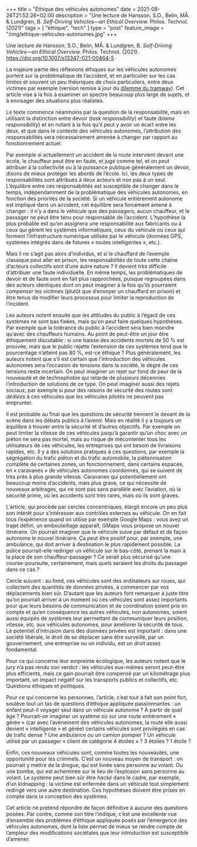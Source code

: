 +++
title = "Éthique des véhicules autonomes"
date = 2021-08-26T21:52:26+02:00
description = "Une lecture de Hansson, S.O., Belin, MÅ. & Lundgren, B. _Self-Driving Vehicles—an Ethical Overview._ Philos. Technol. (2021)"
tags = [ "éthique", "tech" ]
type = "post"
feature_image = "/img/ethique-vehicules-autonomes.jpg"
+++

Une lecture de Hansson, S.O., Belin, MÅ. & Lundgren, B. _Self-Driving Vehicles—an Ethical Overview._ Philos. Technol. (2021). <https://doi.org/10.1007/s13347-021-00464-5>

La majeure partie des réflexions éthiques sur les véhicules autonomes portent sur la problématique de l’accident, et en particulier sur les cas limites et souvent un peu théoriques de choix particuliers, entre deux victimes par exemple (version remise à jour du [dilemme du tramway](https://fr.wikipedia.org/wiki/Dilemme_du_tramway)). Cet article vise à la fois à examiner un spectre beaucoup plus large de sujets, et à envisager des situations plus réalistes.

Le texte commence néanmoins par la question de la responsabilité, mais en utilisant la distinction entre devoir (_task responsibility_) et faute (_blame responsibility_) et en notant à la fois qu’il peut y avoir un écart entre les deux, et que dans le contexte des véhicules autonomes, l’attribution des responsabilités sera nécessairement amenée à changer par rapport au fonctionnement actuel.

Par exemple si actuellement un accident de la route intervient devant une école, le chauffeur peut être en faute, et jugé comme tel, et on peut attribuer à la collectivité ou à la puissance publique généralement un devoir, disons de mieux protéger les abords de l’école. Ici, les deux types de responsabilités sont attribués à deux acteurs et non pas à un seul. L’équilibre entre ces responsabilités est susceptible de changer dans le temps, indépendamment de la problématique des véhicules autonomes, en fonction des priorités de la société. Si un véhicule entièrement autonome est impliqué dans un accident, cet équilibre sera forcément amené à changer : il n’y a dans le véhicule que des passagers, aucun chauffeur, et le passager ne peut être tenu pour responsable de l’accident. L’hypothèse la plus probable est qu’on assignera une responsabilité aux fabricants ou à ceux qui gèrent les systèmes informatiques, ceux du véhicule ou ceux qui forment l’infrastructure numérique utilisée par le véhicule (données GPS, systèmes intégrés dans de futures « routes intelligentes », etc.).

Mais il ne s’agit pas alors d’individus, et si le chauffard de l’exemple classique peut aller en prison, les responsabilités de toute cette chaîne d’acteurs collectifs sont d’une autre nature ? Il devient très difficile d’attribuer une faute individuelle. En même temps, les problématiques de devoir et de faute sont en fait plus rapprochées, puisque regroupées dans des acteurs identiques dont on peut imaginer à la fois qu’ils pourraient _compenser_ les victimes (plutôt que d’envoyer un chauffard en prison) et être tenus de modifier leurs processus pour limiter la reproduction de l’incident.

Les auteurs notent ensuite que les attitudes du public à l’égard de ces systèmes ne sont pas fixées, mais qu’on peut faire quelques hypothèses. Par exemple que la tolérance du public à l’accident sera bien moindre qu’avec des chauffeurs humains. Au point de peut-être un jour être éthiquement discutable : si une baisse des accidents mortels de 50 % est prouvée, mais que le public rejette l’extension de ces systèmes tend que le pourcentage n’atteint pas 80 %, est-ce éthique ? Plus généralement, les auteurs notent que s’il est certain que l’introduction des véhicules autonomes sera l’occasion de tensions dans la société, le degré de ces tensions reste incertain. On peut imaginer un rejet sur fond de peur de la nouveauté et de technophobie qui retarde de plusieurs décennies l’introduction de solutions de ce type. On peut imaginer aussi des rejets sociaux, par exemple si pour des raisons de sécurité des routes sont _dédiées_ à ces véhicules que les véhicules pilotés ne peuvent pas emprunter.

Il est probable au final que les questions de sécurité tiennent le devant de la scène dans les débats publics à l’avenir. Mais en réalité il y a toujours un équilibre à trouver entre la sécurité et d’autres objectifs. Par exemple on peut limiter la vitesse de ces véhicules jusqu’à garantir qu’un choc avec un piéton ne sera pas mortel, mais au risque de mécontenter tous les utilisateurs de ces véhicules, les entreprises qui ont besoin de livraisons rapides, etc. Il y a des solutions pratiques à ces questions, par exemple la ségrégation du trafic piéton et du trafic automobile, la piétonnisation complète de certaines zones, un fonctionnement, dans certains espaces, en « caravanes » de véhicules autonomes coordonnés, qui se suivent de très près à plus grande vitesse. Caravanes qui potentiellement ont beaucoup moins d’accidents, mais plus grave, ce qui nécessite de nouveaux arbitrages, qui ne sont pas sans parallèle avec l’aviation, où la sécurité prime, où les accidents sont très rares, mais où ils sont graves.

L’article, qui procède par cercles concentriques, élargit encore un peu plus son intérêt pour s’intéresser aux contrôles externes au véhicule. On en fait tous l’expérience quand on utilise par exemple Google Maps : vous avez un trajet défini, un embouteillage apparaît, GMaps vous propose un nouvel itinéraire. On pourrait imaginer que le véhicule suive par défaut et de façon autonome le nouvel itinéraire. Ça peut être positif pour, par exemple, une ambulance, qui doit arriver à destination le plus rapidement possible. La police pourrait-elle rediriger un véhicule sur le bas-côté, prenant la main à la place de son chauffeur-passager ? Ce serait plus sécurisé qu’une course-poursuite, certainement, mais quels seraient les droits du passager dans ce cas ?

Cercle suivant : au fond, ces véhicules sont des ordinateurs sur roues, qui collectent des quantités de données privées, à commencer par vos déplacements bien sûr. D’autant que les auteurs font remarquer à juste titre qu’on pourrait arriver à un moment où ces véhicules sont assez importants pour que leurs besoins de communication et de coordination soient pris en compte et qu’en conséquence les autres véhicules, non autonomes, soient aussi équipés de systèmes leur permettant de communiquer leurs position, vitesse, etc. aux véhicules autonomes, pour améliorer la sécurité de tous. Le potentiel d’intrusion dans des données privées est important : dans une société libérale, le droit de se déplacer sans être surveillé, par un gouvernement, une entreprise ou un individu, est un droit assez fondamental.

Pour ce qui concerne leur empreinte écologique, les auteurs notent que le jury n’a pas rendu son verdict : les véhicules eux-mêmes seront peut-être plus efficients, mais ce gain pourrait être compensé par un kilométrage plus important, un impact négatif sur les transports publics et collectifs, etc. Questions éthiques et politiques.

Pour ce qui concerne les personnes, l’article, c’est tout à fait son point fort, soulève tout un tas de questions d’éthique appliquée passionnantes : un enfant peut-il voyager seul dans un véhicule autonome ? À partir de quel âge ? Pourrait-on imaginer un système où sur une route entièrement « gérée » (car avec l’avènement des véhicules autonomes, la route elle aussi devient « intelligente » et gérée) certains véhicules sont privilégiés en cas de trafic dense ? Une ambulance ou un camion pompier ? Un véhicule utilisé par un passager « client de catégorie 4 étoiles » ? 3 étoiles ? 1 étoile ?

Enfin, ces nouveaux véhicules sont, comme toutes les nouveautés, une opportunité pour les criminels. C’est un nouveau moyen de transport : on pourrait y mettre de la drogue, qui est livrée sans personne au volant. Ou une bombe, qui est acheminée sur le lieu de l’explosion sans personne au volant. Le système peut bien sûr être _hacké_ dans le cadre, par exemple, d’un kidnapping : la victime est enfermée dans un véhicule tout simplement redirigé vers une autre destination. Ces hypothèses doivent être prises en compte dans la conception des systèmes.

Cet article ne prétend répondre de façon définitive à aucune des questions posées. Par contre, comme son titre l’indique, c’est une excellente vue d’ensemble des problèmes d’éthique appliquée posés par l’émergence des véhicules autonomes, dont la liste permet de mieux se rendre compte de l’ampleur des modifications sociétales que leur introduction est susceptible d’amener.
